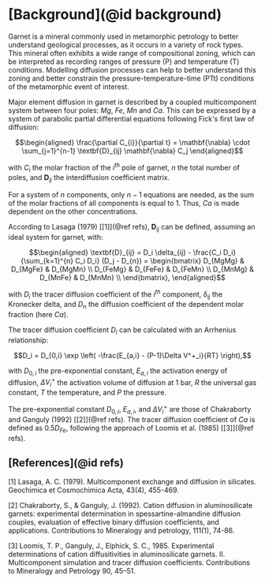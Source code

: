 # [Background](@id background)

Garnet is a mineral commonly used in metamorphic petrology to better understand geological processes, as it occurs in a variety of rock types. This mineral often exhibits a wide range of compositional zoning, which can be interpreted as recording ranges of pressure (P) and temperature (T) conditions. Modelling diffusion processes can help to better understand this zoning and better constrain the pressure-temperature-time (PTt) conditions of the metamorphic event of interest.

Major element diffusion in garnet is described by a coupled multicomponent system between four poles: $Mg$, $Fe$, $Mn$ and $Ca$. This can be expressed by a system of parabolic partial differential equations following Fick's first law of diffusion:

```math
\begin{aligned}
    \frac{\partial C_{i}}{\partial t} = \mathbf{\nabla} \cdot \sum_{j=1}^{n-1} \textbf{D}_{ij} \mathbf{\nabla} C_j
\end{aligned}
```
with $C_i$ the molar fraction of the $i^{th}$ pole of garnet, $n$ the total number of poles, and $\textbf{D}_{ij}$ the interdiffusion coefficient matrix.

For a system of $n$ components, only $n-1$ equations are needed, as the sum of the molar fractions of all components is equal to 1. Thus, $Ca$ is made dependent on the other concentrations.

According to Lasaga (1979) [[1]](@ref refs), $\textbf{D}_{ij}$ can be defined, assuming an ideal system for garnet, with:

```math
\begin{aligned}
    \textbf{D}_{ij} = D_i \delta_{ij} - \frac{C_i D_i}{\sum_{k=1}^{n} C_i D_i} (D_j - D_{n}) =
\begin{bmatrix}
    D_{MgMg} & D_{MgFe} & D_{MgMn} \\
    D_{FeMg} & D_{FeFe} &  D_{FeMn} \\
    D_{MnMg} & D_{MnFe} &  D_{MnMn} \\
\end{bmatrix},
\end{aligned}
```

with $D_i$ the tracer diffusion coefficient of the $i^{th}$ component, $\delta_{ij}$ the Kronecker delta, and $D_n$ the diffusion coefficient of the dependent molar fraction (here $Ca$).

The tracer diffusion coefficient $D_i$ can be calculated with an Arrhenius relationship:

```math
D_i = D_{0,i} \exp \left( -\frac{E_{a,i} - (P-1)\Delta V^+_i}{RT} \right),
```

with $D_{0,i}$ the pre-exponential constant, $E_{a,i}$ the activation energy of diffusion, $\Delta V^+_i$ the activation volume of diffusion at 1 bar, $R$ the universal gas constant, $T$ the temperature, and $P$ the pressure.

The pre-exponential constant $D_{0,i}$, $E_{a,i}$, and $\Delta V^+_i$ are those of Chakraborty and Ganguly (1992) [[2]](@ref refs). The tracer diffusion coefficient of $Ca$ is defined as $0.5D_{Fe}$, following the approach of Loomis et al. (1985) [[3]](@ref refs).

## [References](@id refs)

[1] Lasaga, A. C. (1979). Multicomponent exchange and diffusion in silicates. Geochimica et Cosmochimica Acta, 43(4), 455-469.

[2] Chakraborty, S., & Ganguly, J. (1992). Cation diffusion in aluminosilicate garnets: experimental determination in spessartine-almandine diffusion couples, evaluation of effective binary diffusion coefficients, and applications. Contributions to Mineralogy and petrology, 111(1), 74-86.

[3] Loomis, T. P., Ganguly, J., Elphick, S. C., 1985. Experimental determinations of cation diffusitivities in aluminosilicate garnets. II. Multicomponent simulation and tracer diffusion coefficients. Contributions to Mineralogy and Petrology 90, 45–51.
